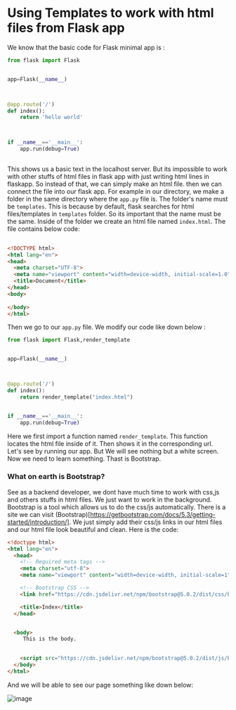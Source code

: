 # Using Templates to work with html files from Flask app
We know that the basic code for Flask minimal app is :
```python
from flask import Flask


app=Flask(__name__)



@app.route('/')
def index(): 
    return 'hello world'



if __name__=='__main__':
    app.run(debug=True)
    
```

This shows us a basic text in the localhost server. But its impossible to work with other stuffs of html files in flask app with just writing html lines in flaskapp.
So instead of that, we can simply make an html file. then we can connect the file into our flask app. For example in our directory, we make a folder in the same 
directory where the ``app.py`` file is. The folder's name must be ``templates``. This is because by default, flask searches for html files/templates in `templates` folder. So its important that the name must be the same. Inside of 
the folder we create an html file named ``index.html``. The file contains below code:

```html
 
<!DOCTYPE html>
<html lang="en">
<head>
  <meta charset="UTF-8">
  <meta name="viewport" content="width=device-width, initial-scale=1.0">
  <title>Document</title>
</head>
<body>
  
</body>
</html>
```
Then we go to our ``app.py`` file. We modify our code like down below :
```python
from flask import Flask,render_template


app=Flask(__name__)



@app.route('/')
def index(): 
    return render_template("index.html")


if __name__=='__main__':
    app.run(debug=True)
```
Here we first import a function named ``render_template``. This function locates the html file inside of it. Then shows it in the corresponding url. Let's see by running our
app. But We will see nothing but a white screen. Now we need to learn something. Thast is Bootstrap.

### What on earth is Bootstrap?
See as a backend developer, we dont have much time to work with css,js and others stuffs in html files. We just want to work in the background. Bootstrap is a tool
which allows us to do the  css/js automatically. There is a site we can visit (Bootstrap)[https://getbootstrap.com/docs/5.3/getting-started/introduction/]. We just
simply add their css/js links in our html files and our html file look beautiful and clean.
Here is the code:

```html
<!doctype html>
<html lang="en">
  <head>
    <!-- Required meta tags -->
    <meta charset="utf-8">
    <meta name="viewport" content="width=device-width, initial-scale=1">

    <!-- Bootstrap CSS -->
    <link href="https://cdn.jsdelivr.net/npm/bootstrap@5.0.2/dist/css/bootstrap.min.css" rel="stylesheet" integrity="sha384-EVSTQN3/azprG1Anm3QDgpJLIm9Nao0Yz1ztcQTwFspd3yD65VohhpuuCOmLASjC" crossorigin="anonymous">

    <title>Index</title>
  </head>


  <body>
     This is the body.
     

    <script src="https://cdn.jsdelivr.net/npm/bootstrap@5.0.2/dist/js/bootstrap.bundle.min.js" integrity="sha384-MrcW6ZMFYlzcLA8Nl+NtUVF0sA7MsXsP1UyJoMp4YLEuNSfAP+JcXn/tWtIaxVXM" crossorigin="anonymous"></script>
  </body>
</html>

```
And we will be able to see our page something like down below:
 
![image](https://github.com/isfar17/Flask_Tutorial/blob/master/1.Basics/2.Template%20w%20Jinja/images/image.jpg)


